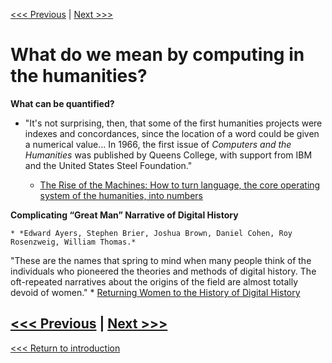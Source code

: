 
[<<< Previous](cloud-vs-local.md) | [Next >>>](which-lang.md)

# What do we mean by computing in the humanities? 

**What can be quantified?** 

* "It's not surprising, then, that some of the first humanities projects were indexes and concordances, since the location of a word could be given a numerical value... In 1966, the first issue of *Computers and the Humanities* was published by Queens College, with support from IBM and the United States Steel Foundation." 

    * [The Rise of the Machines: How to turn language, the core operating system of the humanities, into numbers](https://www.neh.gov/humanities/2013/julyaugust/feature/the-rise-the-machines)

**Complicating “Great Man” Narrative of Digital History** 

    * *Edward Ayers, Stephen Brier, Joshua Brown, Daniel Cohen, Roy Rosenzweig, William Thomas.*
"These are the names that spring to mind when many people think of the individuals who pioneered the theories and methods of digital history. The oft-repeated narratives about the origins of the field are almost totally devoid of women." 
    * [Returning Women to the History of Digital History](https://www.6floors.org/bracket/2016/03/07/returning-women-to-the-history-of-digital-history/)


[<<< Previous](cloud-vs-local.md) | [Next >>>](which-lang.md)
-----

[<<< Return to introduction](https://github.com/SouthernMethodistUniversity/coding)
